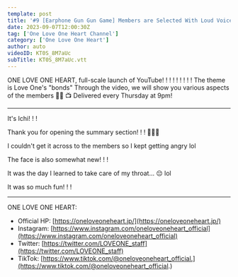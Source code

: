 ```yaml
---
template: post
title: '#9 [Earphone Gun Gun Game] Members are Selected With Loud Voices! ?'
date: 2023-09-07T12:00:30Z
tag: ['One Love One Heart Channel']
category: ['One Love One Heart']
author: auto 
videoID: KT0S_8M7aUc
subTitle: KT0S_8M7aUc.vtt
---
```

ONE LOVE ONE HEART, full-scale launch of YouTube! ! ! ! ! ! ! ! !
The theme is Love One's "bonds"
Through the video, we will show you various aspects of the members 🫶🏼
📺 Delivered every Thursday at 9pm!

----------

It's Ichi! ! !

Thank you for opening the summary section! ! ! 🫣🫣🫣

I couldn't get it across to the members so I kept getting angry lol

The face is also somewhat new! ! !

It was the day I learned to take care of my throat... 😔 lol

It was so much fun! ! !

----------

ONE LOVE ONE HEART:

- Official HP: [https://oneloveoneheart.jp/](https://oneloveoneheart.jp/)
- Instagram: [https://www.instagram.com/oneloveoneheart_official](https://www.instagram.com/oneloveoneheart_official)
- Twitter: [https://twitter.com/LOVEONE_staff](https://twitter.com/LOVEONE_staff)
- TikTok: [https://www.tiktok.com/@oneloveoneheart_official.](https://www.tiktok.com/@oneloveoneheart_official.)


